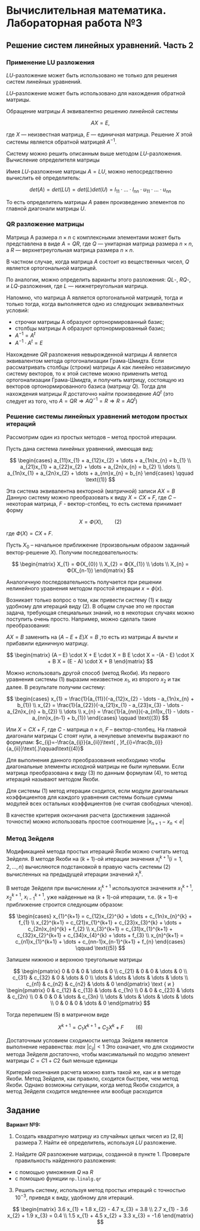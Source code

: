 # Вычислительная математика. Лабораторная работа №3

## Решение систем линейных уравнений. Часть 2

### Применение LU разложения

$LU$-разложение может быть использовано не только для решения систем
линейных уравнений.

$LU$–разложение может быть использовано для нахождения обратной
матрицы.

Обращение матрицы $A$ эквивалентно решению линейной системы

$$
AX=E\text{,}
$$

где $X$ — неизвестная матрица, $E$ — единичная матрица. Решение $X$ этой
системы является обратной матрицей $A^{-1}$.

Систему можно решить описанным выше методом $LU$-разложения.
Вычисление определителя матрицы

Имея $LU$-разложение матрицы $A=LU$, можно непосредственно вычислить её
определитель:

$$
det(A)=det(LU)=det(L)det(U)={l_{11}}\cdot{...}\cdot{l_{nn}}\cdot{u_{11}}\cdot{...}\cdot{u_{nn}}
$$

То есть определитель матрицы $А$ равен произведению элементов по главной
диагонали матрицы $U$.

### QR разложение матрицы

Матрица A размера ${n}\times{n}$ с комплексными элементами может быть
представлена в виде $A=QR$, где $Q$ — унитарная матрица размера ${n}\times{n}$, 
а $R$ — верхнетреугольная матрица размера ${n}\times{n}$.

В частном случае, когда матрица $A$ состоит из вещественных чисел, $Q$
является ортогональной матрицей.

По аналогии, можно определить варианты этого разложения: $QL$-, $RQ$-,
и $LQ$-разложения, где $L$ — нижнетреугольная матрица.

Напомню, что матрица А является ортогональной матрицей, тогда и только
тогда, когда выполняется одно из следующих эквивалентных условий:
- строчки матрицы А образуют ортонормированный базис;
- столбцы матрицы А образуют ортонормированный базис;
- $A^{-1}=A^{t}$
- ${A^{-1}}\cdot{A^{t}}=E$

Нахождение $QR$ разложения невырожденной матрицы $А$ является
эквивалентом метода ортогонализации Грама-Шмидта. Если рассматривать
столбцы (строки) матрицы $А$ как линейно независимую систему векторов, то
к этой системе можно применить метод ортогонализации Грама-Шмидта, и
получить матрицу, состоящую из векторов ортонормированного базиса
(матрицу $Q$). Тогда для нахождения матрицы $R$ достаточно найти
произведение $AQ^{t}$ (это следует из того, что
${A=QR}\Rightarrow{AQ^{-1}}={R}\Rightarrow{R}=AQ^{t}$)

### Решение системы линейных уравнений методом простых итераций

Рассмотрим один из простых методов – метод простой итерации.

Пусть дана система линейных уравнений, имеющая вид:

$$
\begin{cases} 
a_{11}x_{1} + a_{12}x_{2} + \dots + a_{1n}x_{n} = b_{1} 
\\ 
a_{21}x_{1} + a_{22}x_{2} + \dots + a_{2n}x_{n} = b_{2} 
\\
\dots
\\
a_{1n}x_{1} + a_{2n}x_{2} + \dots + a_{nn}x_{n} = b_{n}
\end{cases} \qquad \text{(1)}
$$

Эта система эквивалентна векторной (матричной) записи $AX=B$
Данную систему можно преобразовать к виду $X=CX+F$, где $С$ – некоторая
матрица, $F$ - вектор-столбец, то есть система принимает форму

$$
X = Ф(X) \text{,} \qquad \text{(2)}
$$

где $Ф(X)=CX+F$.

Пусть $X_{0}$ – начальное приближение (произвольным образом заданный
вектор-решение $X$). Получим последовательность:

$$
\begin{matrix}
X_{1} = Ф(X_{0}) \\
X_{2} = Ф(X_{1}) \\
\dots \\
X_{n} = Ф(X_{n-1})
\end{matrix}
$$

Аналогичную последовательность получается при решении нелинейного
уравнения методом простой итерации $x=\phi(x)$.

Возникает только вопрос о том, как привести систему (1) к виду удобному
для итераций виду (2). В общем случае это не простая задача, требующая
специальных знаний, но в некоторых случаях можно поступить очень просто.
Например, можно сделать такие преобразования:

$AX=B$ заменить на $(A-E+E)X=B$ ,то есть из матрицы $А$ вычли и
прибавили единичную матрицу.

$$
\begin{matrix}
(A – E) \cdot X + E \cdot X = B
E \cdot X = -(A - E) \cdot X + B
X = (E - A) \cdot X + B
\end{matrix}
$$

Можно использовать другой способ (метод Якоби).
Из первого уравнения системы (1) выразим неизвестное $x_{1}$, 
из второго $x_{2}$ и так далее. В результате получим систему:

$$
\begin{cases} 
x_{1} = \frac{1}{a_{11}}(-a_{12}x_{2} - \dots - a_{1n}x_{n} + b_{1})
\\ 
x_{2} = \frac{1}{a_{22}}(-a_{21}x_{1} - a_{23}x_{3} - \dots - a_{2n}x_{n} + b_{2})
\\
\dots
\\
x_{n} = \frac{1}{a_{nn}}(-a_{n1}x_{1} - \dots - a_{nn}x_{n-1} + b_{1})
\end{cases} \qquad \text{(3)}
$$

Или $X=CX+F$, где $C$ - матрица ${n}\times{n}$, $F$ – вектор-столбец. На главной
диагонали матрицы С стоят нули, а ненулевые элементы выражают по формулам:
$c_{ij}=-\frac{a_{ij}}{a_{ii}}\text{ , }f_{i}=\frac{b_{i}}{a_{ii}}\text{.}\qquad\text{(4)}$

Для выполнения данного преобразования необходимо чтобы диагональные
элементы исходной матрицы не были нулевыми. Если матрица
преобразована к виду (3) по данным формулам (4), то метод итераций
называют методом Якоби.

Для системы (1) метод итерации сходится, если модули диагональных
коэффициентов для каждого уравнения системы больше суммы модулей всех
остальных коэффициентов (не считая свободных членов).

В качестве критерия окончания расчета (достижения заданной точности)
можно использовать простое соотношение
$|x_{n+1}-x_{n}<e|$

### Метод Зейделя

Модификацией метода простых итераций Якоби можно считать метод
Зейделя. В методе Якоби на $(k+1)$-ой итерации значения 
$x_{i}^{k+1}(i=1,2,\dots,n)$ вычисляются подстановкой в правую часть
системы (2) вычисленных на предыдущей итерации значений $x_{i}^{k}$.

В методе Зейделя при вычислении $x_{i}^{k+1}$ используются значенитя
$x_{1}^{k+1}$, $x_{2}^{k+1}$, $x_{i-1}^{k+1}$, уже найденные
на $(k+1)$-ой итерации, т.е. $(k+1)$-е приближение строится
следующим образом:

$$
\begin{cases} 
x_{1}^{k+1} = c_{12}x_{2}^{k} + \dots + c_{1n}x_{n}^{k} + f_{1}
\\ 
x_{2}^{k+1} = c_{21}x_{1}^{k+1} + c_{23}x_{3}^{k} + \dots + c_{2n}x_{n}^{k} + f_{2}
\\
x_{3}^{k+1} = c_{31}x_{1}^{k+1} + c_{32}x_{2}^{k+1} + c_{34}x_{4}^{k} + \dots + f_{3}
\\
x_{n}^{k+1} = c_{n1}x_{1}^{k+1} + \dots + c_{nn-1}x_{n-1}^{k+1} + f_{n}
\end{cases} \qquad \text{(5)}
$$

Запишем нижнюю и верхнюю треугольные матрицы

$$
\begin{pmatrix}
0 & 0 & 0 & \dots & 0
\\ 
c_{21} & 0 & 0 & \dots & 0
\\
c_{31} & c_{32} & 0 & \dots & 0
\\
\dots & \dots & \dots & \dots & \dots
\\
c_{n1} & c_{n2} & c_{n2} & \dots & 0
\end{pmatrix}
\text { и }
\begin{pmatrix}
0 & c_{12} & c_{13} & \dots & c_{1n}
\\ 
0 & 0 & c_{23} & \dots & c_{2n}
\\
0 & 0 & 0 & \dots & c_{3n}
\\
\dots & \dots & \dots & \dots & \dots
\\
0 & 0 & 0 & \dots & 0
\end{pmatrix}
$$

Тогда перепишем (5) в матричном виде

$$
X^{k+1} = C_{1}X^{k+1} + C_{2}X^{k} + F \qquad \text{(6)} 
$$

Достаточным условием сходимости метода Зейделя является выполнение
неравенства: $max\text{ }|c_{ij}|<1$
Это означает, что для сходимости метода Зейделя
достаточно, чтобы максимальный по модулю элемент матрицы $С=С1+С2$
был меньше единицы

Критерий окончания расчета можно взять такой же, как и в методе Якоби.
Метод Зейделя, как правило, сходится быстрее, чем метод Якоби. Однако
возможны ситуации, когда метод Якоби сходится, а метод Зейделя сходится
медленнее или вообще расходится

## Задание

**Вариант №9:**

1. Создать квадратную матрицу из случайных целых чисел из $[2,8]$ размера $7$. Найти её определитель, используя $LU$ разложение.

2. Найдите $QR$ разложение матрицы, созданной в пункте $1$. Проверьте правильность найденного разложения:
- с помощью умножения $Q$ на $R$
- с помощью функции ```np.linalg.qr```

3. Решить систему, используя метод простых итераций с точностью $10^{-3}$, приведя к виду, удобному для итераций.

$$
\begin{matrix}
3.6 х_{1} + 1.8 х_{2} - 4.7 х_{3} = 3.8 \\
2.7 х_{1} - 3.6 х_{2} + 1.9 х_{3} = 0.4 \\
1.5 х_{1} + 4.5 х_{2} + 3.3 х_{3} = -1.6
\end{matrix}
$$
